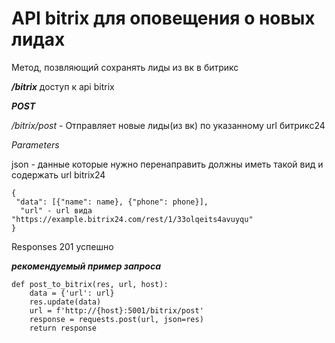 # API bitrix для оповещения о новых лидах


Метод, позвляющий сохранять лиды из вк в битрикс


***/bitrix*** доступ к api bitrix

___POST___

_/bitrix/post_ - Отправляет новые лиды(из вк) по указанному url битрикс24

*Parameters*


json - данные которые нужно перенаправить должны иметь такой вид и содержать url bitrix24

```
{
 "data": [{"name": name}, {"phone": phone}],
  "url" - url вида "https://example.bitrix24.com/rest/1/33olqeits4avuyqu"
}
```


Responses 201 успешно

___рекомендуемый пример запроса___

```
def post_to_bitrix(res, url, host):
    data = {'url': url}
    res.update(data)
    url = f'http://{host}:5001/bitrix/post'
    response = requests.post(url, json=res)
    return response
```
